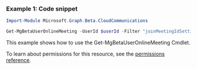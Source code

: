 ### Example 1: Code snippet

```powershell
Import-Module Microsoft.Graph.Beta.CloudCommunications

Get-MgBetaUserOnlineMeeting -UserId $userId -Filter "joinMeetingIdSettings/joinMeetingId eq '1234567890'"
```
This example shows how to use the Get-MgBetaUserOnlineMeeting Cmdlet.

To learn about permissions for this resource, see the [permissions reference](/graph/permissions-reference).

